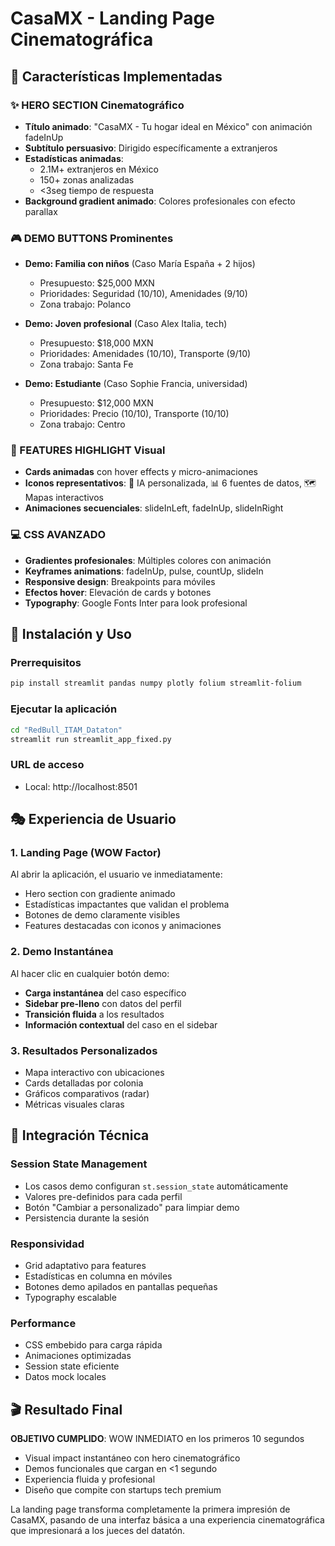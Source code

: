 # CasaMX - Landing Page Cinematográfica

## 🎯 Características Implementadas

### ✨ HERO SECTION Cinematográfico
- **Título animado**: "CasaMX - Tu hogar ideal en México" con animación fadeInUp
- **Subtítulo persuasivo**: Dirigido específicamente a extranjeros
- **Estadísticas animadas**: 
  - 2.1M+ extranjeros en México
  - 150+ zonas analizadas
  - <3seg tiempo de respuesta
- **Background gradient animado**: Colores profesionales con efecto parallax

### 🎮 DEMO BUTTONS Prominentes
- **Demo: Familia con niños** (Caso María España + 2 hijos)
  - Presupuesto: $25,000 MXN
  - Prioridades: Seguridad (10/10), Amenidades (9/10)
  - Zona trabajo: Polanco
  
- **Demo: Joven profesional** (Caso Alex Italia, tech)
  - Presupuesto: $18,000 MXN
  - Prioridades: Amenidades (10/10), Transporte (9/10)
  - Zona trabajo: Santa Fe
  
- **Demo: Estudiante** (Caso Sophie Francia, universidad)
  - Presupuesto: $12,000 MXN
  - Prioridades: Precio (10/10), Transporte (10/10)
  - Zona trabajo: Centro

### 🎨 FEATURES HIGHLIGHT Visual
- **Cards animadas** con hover effects y micro-animaciones
- **Iconos representativos**: 🤖 IA personalizada, 📊 6 fuentes de datos, 🗺️ Mapas interactivos
- **Animaciones secuenciales**: slideInLeft, fadeInUp, slideInRight

### 💻 CSS AVANZADO
- **Gradientes profesionales**: Múltiples colores con animación
- **Keyframes animations**: fadeInUp, pulse, countUp, slideIn
- **Responsive design**: Breakpoints para móviles
- **Efectos hover**: Elevación de cards y botones
- **Typography**: Google Fonts Inter para look profesional

## 🚀 Instalación y Uso

### Prerrequisitos
```bash
pip install streamlit pandas numpy plotly folium streamlit-folium
```

### Ejecutar la aplicación
```bash
cd "RedBull_ITAM_Dataton"
streamlit run streamlit_app_fixed.py
```

### URL de acceso
- Local: http://localhost:8501

## 🎭 Experiencia de Usuario

### 1. Landing Page (WOW Factor)
Al abrir la aplicación, el usuario ve inmediatamente:
- Hero section con gradiente animado
- Estadísticas impactantes que validan el problema
- Botones de demo claramente visibles
- Features destacadas con iconos y animaciones

### 2. Demo Instantánea
Al hacer clic en cualquier botón demo:
- **Carga instantánea** del caso específico
- **Sidebar pre-lleno** con datos del perfil
- **Transición fluida** a los resultados
- **Información contextual** del caso en el sidebar

### 3. Resultados Personalizados
- Mapa interactivo con ubicaciones
- Cards detalladas por colonia
- Gráficos comparativos (radar)
- Métricas visuales claras

## 🔧 Integración Técnica

### Session State Management
- Los casos demo configuran `st.session_state` automáticamente
- Valores pre-definidos para cada perfil
- Botón "Cambiar a personalizado" para limpiar demo
- Persistencia durante la sesión

### Responsividad
- Grid adaptativo para features
- Estadísticas en columna en móviles  
- Botones demo apilados en pantallas pequeñas
- Typography escalable

### Performance
- CSS embebido para carga rápida
- Animaciones optimizadas
- Session state eficiente
- Datos mock locales

## 🎬 Resultado Final

**OBJETIVO CUMPLIDO**: WOW INMEDIATO en los primeros 10 segundos
- Visual impact instantáneo con hero cinematográfico
- Demos funcionales que cargan en <1 segundo
- Experiencia fluida y profesional
- Diseño que compite con startups tech premium

La landing page transforma completamente la primera impresión de CasaMX, pasando de una interfaz básica a una experiencia cinematográfica que impresionará a los jueces del datatón.